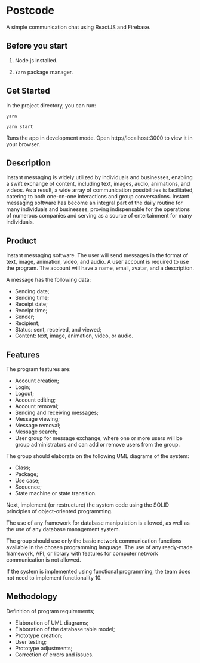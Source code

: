 # Postcode
A simple communication chat using ReactJS and Firebase.

## Before you start

1. Node.js installed.

2. ``` Yarn ``` package manager.

## Get Started

In the project directory, you can run:

``` yarn ```

``` yarn start ```

Runs the app in development mode. Open http://localhost:3000 to view it in your browser.

## Description

Instant messaging is widely utilized by individuals and businesses, enabling a swift exchange of content, including text, images, audio, animations, and videos. As a result, a wide array of communication possibilities is facilitated, catering to both one-on-one interactions and group conversations. Instant messaging software has become an integral part of the daily routine for many individuals and businesses, proving indispensable for the operations of numerous companies and serving as a source of entertainment for many individuals.

## Product

Instant messaging software. The user will send messages in the format of text, image, animation, video, and audio. A user account is required to use the program. The account will have a name, email, avatar, and a description.

A message has the following data:

- Sending date;
- Sending time;
- Receipt date;
- Receipt time;
- Sender;
- Recipient;
- Status: sent, received, and viewed;
- Content: text, image, animation, video, or audio.

## Features

The program features are:

- Account creation;
- Login;
- Logout;
- Account editing;
- Account removal;
- Sending and receiving messages;
- Message viewing;
- Message removal;
- Message search;
- User group for message exchange, where one or more users will be group administrators and can add or remove users from the group.

The group should elaborate on the following UML diagrams of the system:

- Class;
- Package;
- Use case;
- Sequence;
- State machine or state transition.

Next, implement (or restructure) the system code using the SOLID principles of object-oriented programming.

The use of any framework for database manipulation is allowed, as well as the use of any database management system.

The group should use only the basic network communication functions available in the chosen programming language. The use of any ready-made framework, API, or library with features for computer network communication is not allowed.

If the system is implemented using functional programming, the team does not need to implement functionality 10.

## Methodology

Definition of program requirements;

- Elaboration of UML diagrams;
- Elaboration of the database table model;
- Prototype creation;
- User testing;
- Prototype adjustments;
- Correction of errors and issues.